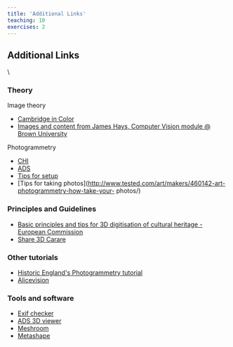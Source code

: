 ```yaml
---
title: 'Additional Links'
teaching: 10
exercises: 2
---
```



## Additional Links

\

### Theory

Image theory

- [Cambridge in Color](https://www.cambridgeincolour.com/)
-	[Images and content from James Hays, Computer Vision module @ Brown University](http://cs.brown.edu/courses/cs143/)
<!--
-	[Comparison of methods](http://www.stporter.com/wp- content/uploads/2016/04/A_Comparison_of_Methods_for_Creating_3D.pdf)
-	[Tips and Tricks](http://www.agisoft.com/support/tips-tricks/)-->

Photogrammetry

- [CHI](https://culturalheritageimaging.org/Technologies/Photogrammetry/)
- [ADS](https://archaeologydataservice.ac.uk/help-guidance/guides-to-good-practice/data-collection-and-fieldwork/close-range-photogrammetry/data-collection-and-documentation/typical-steps-for-a-crp-project/)
-	[Tips for setup](https://blog.sketchfab.com/how-to-set-up-a-successful-photogrammetry-project/)
-	[Tips for taking photos](http://www.tested.com/art/makers/460142-art-photogrammetry-how-take-your- photos/)


### Principles and Guidelines
- [Basic principles and tips for 3D digitisation of cultural heritage -European Commission](https://digital-strategy.ec.europa.eu/en/library/basic-principles-and-tips-3d-digitisation-cultural-heritage)
- [Share 3D Carare](https://carare.gitbook.io/share-3d-guidelines/)

### Other tutorials

- [Historic England's Photogrammetry tutorial](https://historicengland.org.uk/images-books/publications/photogrammetric-applications-for-cultural-heritage/heag066-photogrammetric-applications-cultural-heritage/)
- [Alicevision](https://github.com/alicevision/meshroom/wiki/Tutorials)

### Tools and software

- [Exif checker](https://exifinfo.org/)
- [ADS 3D viewer](https://archaeologydataservice.ac.uk/about/projects/ads-3d-viewer/)
- [Meshroom](https://alicevision.org/#meshroom)
- [Metashape](https://www.agisoft.com/)
 
<!--

### Additional Links

-	[Images and content from James Hays, Computer Vision module @ Brown University](http://cs.brown.edu/courses/cs143/)
-	[Comparison of methods](http://www.stporter.com/wp- content/uploads/2016/04/A_Comparison_of_Methods_for_Creating_3D.pdf)
-	[Tips and Tricks](http://www.agisoft.com/support/tips-tricks/)
-	[Tips for setup](https://blog.sketchfab.com/how-to-set-up-a-successful-photogrammetry-project/)
-	[Tips for taking photos](http://www.tested.com/art/makers/460142-art-photogrammetry-how-take-your- photos/)

-->
